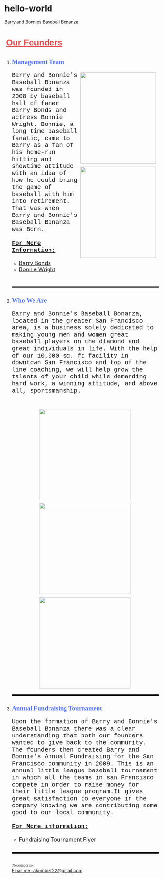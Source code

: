 # hello-world
<Html>
<head>
Barry and Bonnies Baseball Bonanza
</head>
<!--Alexander Kumbier, MGMT 382, Section 002, 1:30-2:45 on T-TH-->
<body>
<h1 style="Color:E34B4B;Font-Family:Sans-Serif;Padding:5px"><b><u>Our Founders</b></u></h1>
<ol>
<li><h2 style=Color:5375FF;Font-family:times;"><b>Management Team</b></h1>
<img src="barry-bonds-9542459-1-402.jpg" Style="Float:right;width:250px;Height:300px;padding:5px;">
<img src="Bonnie Wright.jpg" Style="Float:right;width:250px;Height:300px;padding:5px;">
<p Style="Font-size:+20;Font-Family:Courier">
Barry and Bonnie's Baseball Bonanza was founded in 2008 by baseball hall of famer Barry Bonds and actress Bonnie Wright. Bonnie, a long time baseball fanatic, came to Barry as a fan of his home-run hitting and showtime attitude with an idea of how he could bring the game of baseball with him into retirement. That was when Barry and Bonnie's Baseball Bonanza was Born.<br>
<br>
<b><u>For More Information:</b></u><br>
<ul>
<a target="_Bank" href="https://barrybonds.com"><font size="4"><li>Barry Bonds</font></a><br>
<a target="_Bank" href="https://en.wikipedia.org/wiki/Bonnie_Wright"><font size="4"><li>Bonnie Wright</font></a>
</ul>
</p>
<br>
<hr Style="Color:Black;display:block;border-width:2px;Border-style:solid;width:100%;">
<li><h2 style=Color:5375FF;Font-family:times;"><b>Who We Are</b></h2>
<p Style="Font-size:+20;Font-Family:Courier">
Barry and Bonnie's Baseball Bonanza, located in the greater San Francisco area, is a business solely dedicated to making young men and women great baseball players on the diamond and great individuals in life. With the help of our 10,000 sq. ft facility in downtown San Francisco and top of the line coaching, we will help grow the talents of your child while demanding hard work, a winning attitude, and above all, sportsmanship. <br>
<br>
<center>
<img src="Baseball-Facilities-(1)_1.jpg.png"Style="height:300px;Width:300px;align:left;Padding:5px;">
<img src="Training Facility.jpg"Style="height:300px;Width:300px;align:center;Padding:5px;">
<img src="Pitching Facility.jpg"Style="height:300px;Width:300px;align: right;Padding:5px;">
</center>
<hr Style="Color:Black;display:block;border-width:2px;Border-style:solid;width:100%;">
<li><h2 style=Color:5375FF;Font-family:times;"><b>Annual Fundraising Tournament</b></h2>
<p Style="Font-size:+20;Font-Family:Courier">
Upon the formation of Barry and Bonnie's Baseball Bonanza there was a clear understanding that both our founders wanted to give back to the community. The founders then created Barry and Bonnie's Annual Fundraising for the San Francisco community in 2009. This is an annual little league baseball tournament in which all the teams in san Francisco compete in order to raise money for their little league program.It gives great satisfaction to everyone in the company knowing we are contributing some good to our local community.<Br>
<br>
<b><u>For More information:</b></u><br>
<ul>
<a href="Barry and Bonnies baseball Charity Event.pdf"><li><font size="4">Fundraising Tournament Flyer</font></a><br> 
<br>
</ul>
<hr Style="Color:Black;display:block;border-width:2px;Border-style:solid;width:100%;">
<p>
<br>
<i><font face="verdana"Size="2">To contact me:</font></i><br>
<a href="akumiber22@gmail.com">Email me : akumbier22@gmail.com</a>
<script type="text/javascript">
<!--
document.writeln("<center>");
document.write("This page was last modified on: " + document.lastModified +"");
// -->
document.writeln("</center>");
</script>
</body>
</html>

